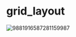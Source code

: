 # grid_layout

![9881916587281159987](https://user-images.githubusercontent.com/69025878/104460824-e9a02d00-55f1-11eb-8524-d93acc69724c.png)
